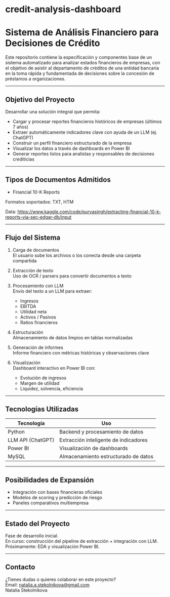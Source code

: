 # credit-analysis-dashboard
# Sistema de Análisis Financiero para Decisiones de Crédito

Este repositorio contiene la especificación y componentes base de un sistema automatizado para analizar estados financieros de empresas, con el objetivo de asistir al departamento de créditos de una entidad bancaria en la toma rápida y fundamentada de decisiones sobre la concesión de préstamos a organizaciones.

---

## Objetivo del Proyecto

Desarrollar una solución integral que permita:

- Cargar y procesar reportes financieros históricos de empresas (últimos 7 años)
- Extraer automáticamente indicadores clave con ayuda de un LLM (ej. ChatGPT)
- Construir un perfil financiero estructurado de la empresa
- Visualizar los datos a través de dashboards en Power BI
- Generar reportes listos para analistas y responsables de decisiones crediticias

---

## Tipos de Documentos Admitidos

- Financial 10-K Reports

Formatos soportados: TXT, HTM

Data: https://www.kaggle.com/code/purvasingh/extracting-financial-10-k-reports-via-sec-edgar-db/input

---

## Flujo del Sistema

1. Carga de documentos  
   El usuario sube los archivos o los conecta desde una carpeta compartida

2. Extracción de texto  
   Uso de OCR / parsers para convertir documentos a texto

3. Procesamiento con LLM  
   Envío del texto a un LLM para extraer:
   - Ingresos
   - EBITDA
   - Utilidad neta
   - Activos / Pasivos
   - Ratios financieros

4. Estructuración  
   Almacenamiento de datos limpios en tablas normalizadas

5. Generación de informes  
   Informe financiero con métricas históricas y observaciones clave

6. Visualización  
   Dashboard interactivo en Power BI con:
   - Evolución de ingresos
   - Margen de utilidad
   - Liquidez, solvencia, eficiencia

---

## Tecnologías Utilizadas

| Tecnología | Uso |
|------------|-----|
| Python | Backend y procesamiento de datos |
| LLM API (ChatGPT) | Extracción inteligente de indicadores |
| Power BI | Visualización de dashboards |
| MySQL | Almacenamiento estructurado de datos |

---

## Posibilidades de Expansión

- Integración con bases financieras oficiales
- Modelos de scoring y predicción de riesgo
- Paneles comparativos multiempresa

---

## Estado del Proyecto

Fase de desarrollo inicial.  
En curso: construcción del pipeline de extracción + integración con LLM.  
Próximamente: EDA y visualización Power BI.

---

## Contacto

¿Tienes dudas o quieres colaborar en este proyecto?  
Email: natalia.a.stekolnikova@gmail.com  
Natalia Stekolnikova
